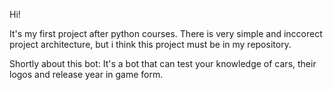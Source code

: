 Hi!

It's my first project after python courses. There is very simple and inccorect project architecture, but i think this project must be in my repository.

Shortly about this bot: It's a bot that can test your knowledge of cars, their logos and release year in game form. 
